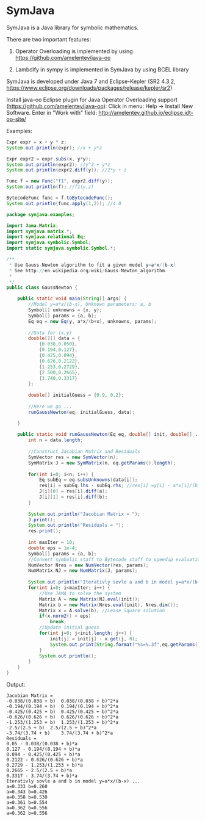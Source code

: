 # SymJava
SymJava is a Java library for symbolic mathematics.

There are two important features:

1. Operator Overloading is implemented by using https://github.com/amelentev/java-oo

2. Lambdify in sympy is implemented in SymJava by using BCEL library

SymJava is developed under Java 7 and Eclipse-Kepler (SR2 4.3.2, https://www.eclipse.org/downloads/packages/release/kepler/sr2)

Install java-oo Eclipse plugin for Java Operator Overloading support (https://github.com/amelentev/java-oo):
Click in menu: Help -> Install New Software. Enter in "Work with" field: 
http://amelentev.github.io/eclipse.jdt-oo-site/

Examples:

```Java
Expr expr = x + y * z;
System.out.println(expr); //x + y*z

Expr expr2 = expr.subs(x, y*y);
System.out.println(expr2); //y^2 + y*z
System.out.println(expr2.diff(y)); //2*y + z

Func f = new Func("f1", expr2.diff(y));
System.out.println(f); //f1(y,z)

BytecodeFunc func = f.toBytecodeFunc();
System.out.println(func.apply(1,2)); //4.0
```

```Java
package symjava.examples;

import Jama.Matrix;
import symjava.matrix.*;
import symjava.relational.Eq;
import symjava.symbolic.Symbol;
import static symjava.symbolic.Symbol.*;

/**
 * Use Gauss-Newton algorithm to fit a given model y=a*x/(b-x)
 * See http://en.wikipedia.org/wiki/Gauss-Newton_algorithm
 *
 */
public class GaussNewton {

	public static void main(String[] args) {
		//Model y=a*x/(b-x), Unknown parameters: a, b
		Symbol[] unknowns = {x, y};
		Symbol[] params = {a, b};
		Eq eq = new Eq(y, a*x/(b+x), unknowns, params); 
		
		//Data for (x,y)
		double[][] data = {
			{0.038,0.050},
			{0.194,0.127},
			{0.425,0.094},
			{0.626,0.2122},
			{1.253,0.2729},
			{2.500,0.2665},
			{3.740,0.3317}
		};
		
		double[] initialGuess = {0.9, 0.2};
		
		//Here we go ...
		runGaussNewton(eq, initialGuess, data);

	}
	
	public static void runGaussNewton(Eq eq, double[] init, double[] ...data) {
		int n = data.length;
		
		//Construct Jacobian Matrix and Residuals
		SymVector res = new SymVector(n);
		SymMatrix J = new SymMatrix(n, eq.getParams().length);
		
		for(int i=0; i<n; i++) {
			Eq subEq = eq.subsUnknowns(data[i]);
			res[i] = subEq.lhs - subEq.rhs; //res[i] =y[i] - a*x[i]/(b + x[i]); 
			J[i][0] = res[i].diff(a);
			J[i][1] = res[i].diff(b);
		}
		
		System.out.println("Jacobian Matrix = ");
		J.print();
		System.out.println("Residuals = ");
		res.print();
		
		int maxIter = 10;
		double eps = 1e-4;
		Symbol[] params = {a, b};
		//Convert symbolic staff to Bytecode staff to speedup evaluation
		NumVector Nres = new NumVector(res, params);
		NumMatrix NJ = new NumMatrix(J, params);
		
		System.out.println("Iterativly sovle a and b in model y=a*x/(b-x) ... ");
		for(int i=0; i<maxIter; i++) {
			//Use JAMA to solve the system
			Matrix A = new Matrix(NJ.eval(init));
			Matrix b = new Matrix(Nres.eval(init), Nres.dim());
			Matrix x = A.solve(b); //Lease Square solution
			if(x.norm2() < eps) 
				break;
			//Update initial guess
			for(int j=0; j<init.length; j++) {
				init[j] = init[j] - x.get(j, 0);
				System.out.print(String.format("%s=%.3f",eq.getParams()[j], init[j])+" ");
			}
			System.out.println();
		}		
	}
}
```
Output:
```
Jacobian Matrix = 
-0.038/(0.038 + b)	0.038/(0.038 + b)^2*a	
-0.194/(0.194 + b)	0.194/(0.194 + b)^2*a	
-0.425/(0.425 + b)	0.425/(0.425 + b)^2*a	
-0.626/(0.626 + b)	0.626/(0.626 + b)^2*a	
-1.253/(1.253 + b)	1.253/(1.253 + b)^2*a	
-2.5/(2.5 + b)	2.5/(2.5 + b)^2*a	
-3.74/(3.74 + b)	3.74/(3.74 + b)^2*a	
Residuals = 
0.05 - 0.038/(0.038 + b)*a
0.127 - 0.194/(0.194 + b)*a
0.094 - 0.425/(0.425 + b)*a
0.2122 - 0.626/(0.626 + b)*a
0.2729 - 1.253/(1.253 + b)*a
0.2665 - 2.5/(2.5 + b)*a
0.3317 - 3.74/(3.74 + b)*a
Iterativly sovle a and b in model y=a*x/(b-x) ... 
a=0.333 b=0.260 
a=0.343 b=0.426 
a=0.358 b=0.530 
a=0.361 b=0.554 
a=0.362 b=0.556 
a=0.362 b=0.556 
```

